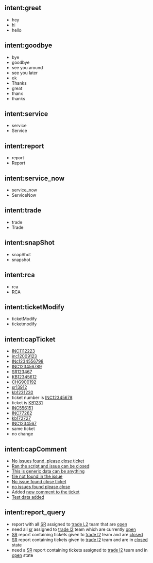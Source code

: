 ## intent:greet
- hey
- hi
- hello

## intent:goodbye
- bye
- goodbye
- see you around
- see you later
- ok
- Thanks
- great
- thanx
- thanks

## intent:service
- service
- Service

## intent:report
- report
- Report

## intent:service_now
- service_now
- ServiceNow

## intent:trade
- trade
- Trade

## intent:snapShot
- snapShot
- snapshot

## intent:rca
- rca
- RCA

## intent:ticketModify
- ticketModify
- ticketmodify

## intent:capTicket
- [INC1112223](inc_no)
- [inc12009123](inc_no)
- [INc1234556798](inc_no)
- [INC123456789](inc_no)
- [SR123467](inc_no)
- [KB12345612](inc_no)
- [CHG900192](inc_no)
- [sr13912](inc_no)
- [kb1231230](inc_no)
- ticket number is [INC12345678](inc_no)
- ticket is [KB1231](inc_no)
- [INC556151](inc_no)
- [INC77262](inc_no)
- [kb172727](inc_no)
- [INC1234567](inc_no)
- same ticket
- no change

## intent:capComment
- [No issues found, please close ticket](comment_var)
- [Ran the script and issue can be closed](comment_var)
- [This is generic data can be anything](comment_var)
- [file not found in the issue](comment_var)
- [No issue found close ticket](comment_var)
- [no issues found please close](comment_var)
- Added [new comment to the ticket](comment_var)
- [Test data added](comment_var)

## intent:report_query
- report with all [SR](rep_type) assigned to [trade L2](rep_team) team that are [open](rep_state)
- need all [sr](rep_type) assigned to [trade l2](rep_team) team which are currently [open](rep_state)
- [SR](rep_type) report containing tickets given to [trade l2](rep_team) team and are [closed](rep_state)
- [SR](rep_type) report containing tickets given to [trade l2](rep_team) team and are in [closed](rep_state) state
- need a [SR](rep_type) report containing tickets assigned to [trade l2](rep_team) team and in [open](rep_state) state
